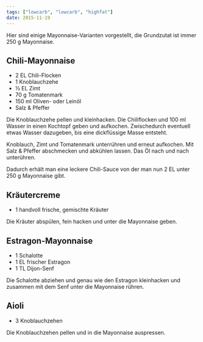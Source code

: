 ```yaml
---
tags: ["lowcarb", "lowcarb", "highfat"]
date: 2015-11-19
---
```


Hier sind einige Mayonnaise-Varianten vorgestellt, die Grundzutat ist immer 250 g Mayonnaise.

## Chili-Mayonnaise
- 2 EL      Chili-Flocken
- 1         Knoblauchzehe
- ½ EL      Zimt
- 70 g      Tomatenmark
- 150 ml    Oliven- oder Leinöl
- Salz & Pfeffer

Die Knoblauchzehe pellen und kleinhacken. Die Chiliflocken und 100 ml Wasser in einen Kochtopf geben und aufkochen. Zwischedurch eventuell etwas Wasser dazugeben, bis eine dickflüssige Masse entsteht.

Knoblauch, Zimt und Tomatenmark unterrühren und erneut aufkochen. Mit Salz & Pfeffer abschmecken und abkühlen lassen. Das Öl nach und nach unterühren.

Dadurch erhält man eine leckere Chili-Sauce von der man nun 2 EL unter 250 g Mayonnaise gibt.

## Kräutercreme
- 1 handvoll frische, gemischte Kräuter

Die Kräuter abspülen, fein hacken und unter die Mayonnaise geben.

## Estragon-Mayonnaise
- 1     Schalotte
- 1 EL  frischer Estragon
- 1 TL  Dijon-Senf

Die Schalotte abziehen und genau wie den Estragon kleinhacken und zusammen mit dem Senf unter die Mayonnaise rühren.

## Aioli
- 3     Knoblauchzehen

Die Knoblauchzehen pellen und in die Mayonnaise auspressen.
